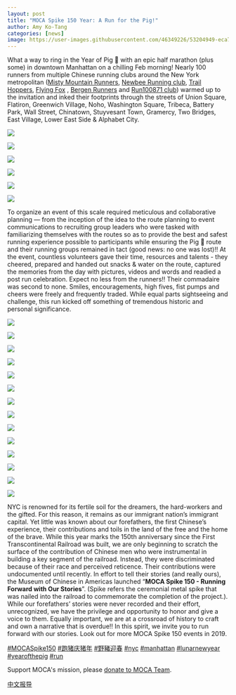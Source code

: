 ```yaml
---
layout: post
title: "MOCA Spike 150 Year: A Run for the Pig!"
author: Amy Ko-Tang
categories: [news]
image: https://user-images.githubusercontent.com/46349226/53204949-eca76400-35fa-11e9-8e0d-6561f793135d.png
---
```

What a way to ring in the Year of Pig 🐷 with an epic half marathon (plus some) in downtown Manhattan on a chilling Feb morning!  Nearly 100 runners from multiple Chinese running clubs around the New York metropolitan ([Misty Mountain Runners](https://sites.google.com/site/mistymountainrunners/), [Newbee Running club](https://www.strava.com/clubs/204946), [Trail Hoppers](https://www.strava.com/clubs/452045), [Flying Fox](https://flyingfoxcsc.org/) , [Bergen Runners](https://www.bergenrunners.org/) and [Run100871 club](https://mp.weixin.qq.com/s/dyZsdC0tgla_hA12RRG3lw)) warmed up to the invitation and inked their footprints through the streets of Union Square, Flatiron, Greenwich Village, Noho, Washington Square, Tribeca, Battery Park, Wall Street, Chinatown, Stuyvesant Town, Gramercy, Two Bridges, East Village, Lower East Side & Alphabet City.  
<!--more-->

![](https://user-images.githubusercontent.com/46349226/52622258-5f844280-2e77-11e9-9500-0a59f13280d5.jpeg)

![](https://user-images.githubusercontent.com/46349226/52604690-e286a800-2e39-11e9-97eb-206d59bd1655.jpg)

![](https://user-images.githubusercontent.com/46349226/52625399-e983d980-2e7e-11e9-92f0-6c3ca3c1181a.jpg)

![](https://user-images.githubusercontent.com/46349226/52684986-133c0f80-2f16-11e9-90c2-53e00c8242b8.JPG)

![](https://user-images.githubusercontent.com/46349226/52604458-f251bc80-2e38-11e9-94be-899e08990788.jpg)

![](https://user-images.githubusercontent.com/46349226/52626154-94e15e00-2e80-11e9-9048-c8a9abbf818c.JPG)


To organize an event of this scale required meticulous and collaborative planning — from the inception of the idea to the route planning to event communications to recruiting group leaders who were tasked with familiarizing themselves with the routes so as to provide the best and safest running experience possible to participants while ensuring the Pig 🐷 route and their running groups remained in tact (good news: no one was lost)!!  At the event, countless volunteers gave their time, resources and talents - they cheered, prepared and handed out snacks & water on the route, captured the memories from the day with pictures, videos and words and readied a post run celebration.  Expect no less from the runners!!  Their commadaire was second to none.  Smiles, encouragements, high fives, fist pumps and cheers were freely and frequently traded.  While equal parts sightseeing and challenge, this run kicked off something of tremendous historic and personal significance.

![](https://user-images.githubusercontent.com/46349226/52639910-5b6e1a00-2ea3-11e9-8a95-7e7ee12ca270.jpg)

![](https://mocaspike150home.files.wordpress.com/2019/02/20190210_moca_spike150_e78caae8b791-00089.jpg)

![](https://user-images.githubusercontent.com/46349226/52605082-507f9f00-2e3b-11e9-8d27-261a8019b2e6.jpg)

![](https://user-images.githubusercontent.com/46349226/52605195-b79d5380-2e3b-11e9-83d5-58d7ed3deb16.JPG)

![](https://user-images.githubusercontent.com/46349226/52605466-ff70aa80-2e3c-11e9-9310-1335d2db6071.jpg)

![](https://user-images.githubusercontent.com/46349226/52603639-b832eb80-2e35-11e9-9768-f4f69fb1ad37.jpg)

![](https://user-images.githubusercontent.com/46349226/52603743-1e1f7300-2e36-11e9-81c7-bfb2c5d13b27.jpg)

![](https://user-images.githubusercontent.com/46349226/52603839-8bcb9f00-2e36-11e9-9e11-e2b5fbadc36c.jpg)

![](https://user-images.githubusercontent.com/46349226/52611123-f5a57200-2e51-11e9-9006-838cc99c46eb.jpg)

![](https://user-images.githubusercontent.com/46349226/52603886-cdf4e080-2e36-11e9-969c-f3deb01c6371.jpg)

![](https://user-images.githubusercontent.com/46349226/52607075-f682d780-2e42-11e9-9183-6f29cc460774.JPG)

![](https://user-images.githubusercontent.com/46349226/52626690-bd1d8c80-2e81-11e9-91f9-458335b62e00.jpg)

![](https://user-images.githubusercontent.com/46349226/52757899-552b8b00-2fd4-11e9-8f28-9b7f53f7efb9.jpg)

![](https://user-images.githubusercontent.com/46349226/52611021-86c81900-2e51-11e9-81ca-06c37e01f6db.JPG)

NYC is renowned for its fertile soil for the dreamers, the hard-workers and the gifted.  For this reason, it remains as our immigrant nation’s immigrant capital.  Yet little was known about our forefathers, the first Chinese’s experience, their contributions and toils in the land of the free and the home of the brave.   While this year marks the 150th anniversary since the First Transcontinental Railroad was built, we are only beginning to scratch the surface of the contribution of Chinese men who were instrumental in building a key segment of the railroad.  Instead, they were discriminated because of their race and perceived reticence.  Their contributions were undocumented until recently.  In effort to tell their stories (and really ours), the Museum of Chinese in Americas launched “**MOCA Spike 150 - Running Forward with Our Stories**”.  (Spike refers the ceremonial metal spike that was nailed into the railroad to commemorate the completion of the project.). While our forefathers’ stories were never recorded and their effort, unrecognized, we have the privilege and opportunity to honor and give a voice to them.  Equally important, we are at a crossroad of history to craft and own a narrative that is overdue!!  In this spirit, we invite you to run forward with our stories.  Look out for more MOCA Spike 150 events in 2019.  

[#MOCASpike150](https://www.instagram.com/explore/tags/mocaspike150/)
[#跑猪庆猪年](https://www.instagram.com/explore/tags/%E8%B7%91%E7%8C%AA%E5%BA%86%E7%8C%AA%E5%B9%B4/)
[#野豬迎春](https://www.instagram.com/explore/tags/%E9%87%8E%E8%B1%AC%E8%BF%8E%E6%98%A5/)
[#nyc](https://www.instagram.com/explore/tags/nyc/)
[#manhattan](https://www.instagram.com/explore/tags/manhattan/)
[#lunarnewyear](https://www.instagram.com/explore/tags/lunarnewyear/)
[#yearofthepig](https://www.instagram.com/explore/tags/yearofthepig/)
[#run](https://www.instagram.com/explore/tags/run/)


Support MOCA's mission, please [donate to MOCA Team](https://www.crowdrise.com/o/en/campaign/moca-spike-150).

[中文报导](/events/2019/02/10/MOCA-Spike-150-野豬迎春記)
